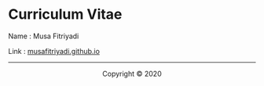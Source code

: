# Curriculum Vitae
Name : Musa Fitriyadi

Link : [musafitriyadi.github.io](https://musafitriyadi.github.io)
<hr>
<p align="center">Copyright &copy; 2020</p>
